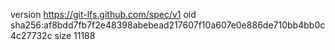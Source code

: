 version https://git-lfs.github.com/spec/v1
oid sha256:af8bdd7fb7f2e48398abebead217607f10a607e0e886de710bb4bb0c4c27732c
size 11188
